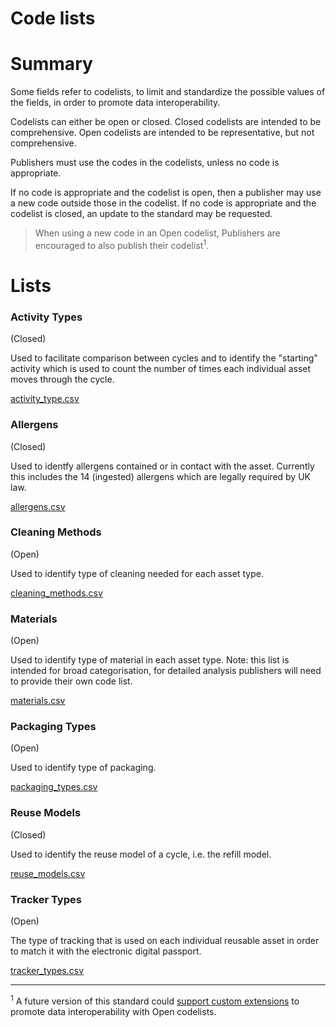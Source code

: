 # Code lists

# Summary

Some fields refer to codelists, to limit and standardize the possible values of the fields, in order to promote data interoperability.

Codelists can either be open or closed. Closed codelists are intended to be comprehensive. Open codelists are intended to be representative, but not comprehensive.

Publishers must use the codes in the codelists, unless no code is appropriate. 

If no code is appropriate and the codelist is open, then a publisher may use a new code outside those in the codelist. If no code is appropriate and the codelist is closed, an update to the standard may be requested.

> When using a new code in an Open codelist, Publishers are encouraged to also publish their codelist<sup>1</sup>. 

# Lists

### Activity Types
(Closed)

Used to facilitate comparison between cycles and to identify the "starting" activity which is used to count the number of times each individual asset moves through the cycle.

[activity_type.csv](activity_type.csv)

### Allergens
(Closed)

Used to identfy allergens contained or in contact with the asset. Currently this includes the 14 (ingested) allergens which are legally required by UK law.

[allergens.csv](allergens.csv)

### Cleaning Methods
(Open)

Used to identify type of cleaning needed for each asset type.

[cleaning_methods.csv](cleaning_methods.csv)

### Materials
(Open)

Used to identify type of material in each asset type. Note: this list is intended for broad categorisation, for detailed analysis publishers will need to provide their own code list.

[materials.csv](materials.csv)

### Packaging Types
(Open)

Used to identify type of packaging.

[packaging_types.csv](packaging_types.csv)

### Reuse Models
(Closed)

Used to identify the reuse model of a cycle, i.e. the refill model.

[reuse_models.csv](reuse_models.csv)


### Tracker Types
(Open)

The type of tracking that is used on each individual reusable asset in order to match it with the electronic digital passport.

[tracker_types.csv](tracker_types.csv)

---

<sup>1</sup> A future version of this standard could [support custom extensions](https://standard.open-contracting.org/latest/en/guidance/map/extensions/) to promote data interoperability with Open codelists.